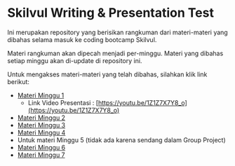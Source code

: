 # Skilvul Writing & Presentation Test

Ini merupakan repository yang berisikan rangkuman dari materi-materi yang
dibahas selama masuk ke coding bootcamp Skilvul.

Materi rangkuman akan dipecah menjadi per-minggu. Materi yang dibahas setiap
minggu akan di-update di repository ini.

Untuk mengakses materi-materi yang telah dibahas, silahkan klik link berikut:

- [Materi Minggu 1](/minggu-1//README.md)
  - Link Video Presentasi :
    [https://youtu.be/1Z1Z7X7Y8_o](https://youtu.be/1Z1Z7X7Y8_o)
- [Materi Minggu 2](/minggu-2/README.md)
- [Materi Minggu 3](/minggu-3/README.md)
- [Materi Minggu 4](/minggu-4/README.md)
- Untuk materi Minggu 5 (tidak ada karena sendang dalam Group Project)
- [Materi Minggu 6](/minggu-6/README.md)
- [Materi Minggu 7](/minggu-7/README.md)
